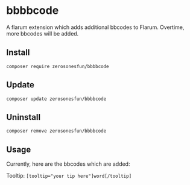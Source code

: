 # bbbbcode

A flarum extension which adds additional bbcodes to Flarum. Overtime, more bbcodes will be added.

## Install

`composer require zerosonesfun/bbbbcode`

## Update

`composer update zerosonesfun/bbbbcode`

## Uninstall

`composer remove zerosonesfun/bbbbcode`

## Usage

Currently, here are the bbcodes which are added:

Tooltip: `[tooltip="your tip here"]word[/tooltip]`
